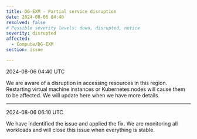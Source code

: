 ```yaml
---
title: DG-EXM - Partial service disruption
date: 2024-08-06 04:40
resolved: false
# Possible severity levels: down, disrupted, notice
severity: disrupted 
affected:
  - Compute/DG-EXM
section: issue

---
```


2024-08-06 04:40 UTC

We are aware of a disruption in accessing resources in this region. Restarting virtual machine instances or Kubernetes nodes will cause them to be affected. We will update here when we have more details.

---

2024-08-06 06:10 UTC

We have indentified the issue and applied the fix. We are monitoring all workloads and will close this issue when everything is stable.
